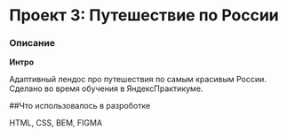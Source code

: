 # Проект 3: Путешествие по России

### Описание 


**Интро**

Адаптивный лендос про путешествия по самым красивым России. Сделано во время обучения в ЯндексПрактикуме.

##Что использовалось в разроботке

HTML, CSS, BEM, FIGMA

